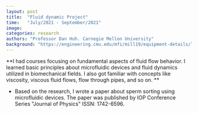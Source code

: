 ```yaml
---
layout: post
title:  "Fluid dynamic Project"
time:   "July/2021 - September/2021"
image: 
categories: research
authors: "Professor Dan Huh. Carnegie Mellon University"
background: "https://engineering.cmu.edu/mfi/mill19/equipment-details/lincoln-electric-sculptprint-rnd.html"
---
```

**I had courses focusing on fundamental aspects of fluid flow behavior. I learned basic principles about microfluidic devices and fluid dynamics utilized in biomechanical fields. I also got familiar with concepts like viscosity, viscous fluid flows, flow through pipes, and so on. **
- Based on the research, I wrote a paper about sperm sorting using microfluidic devices. The paper was published by IOP Conference Series "Journal of Physics" ISSN: 1742-6596.